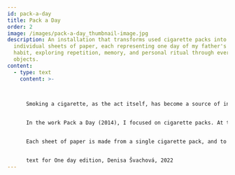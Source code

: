 ```yaml
---
id: pack-a-day
title: Pack a Day
order: 2
image: /images/pack-a-day_thumbnail-image.jpg
description: An installation that transforms used cigarette packs into
  individual sheets of paper, each representing one day of my father's smoking
  habit, exploring repetition, memory, and personal ritual through everyday
  objects.
content:
  - type: text
    content: >-
      


      Smoking a cigarette, as the act itself, has become a source of inspiration for many projects for me. It is traditionally used as a film symbol, but I have tried to explore how diffrent media such as installation or performance can elaborate on it. This ritual requires a certain movement of the body in the same sequence. The smokers behave very naturally, but one can notice their individuality in different approaches to the different parts of this ritual. I have observed and documented the smokers. My aim was to create as accurate description of each person's individual approach to smoking and capture the autenticity of personal approach to it. For several years I also took pictures of my own cigarettes that I smoke. I used these photos for performance In The Heat Of 7', 2017.


      In the work Pack a Day (2014), I focused on cigarette packs. At the beginning I collected all the boxes. On some of the boxes I have found various handwritten messages forgotten cigarettes, papers or tickets. However, my main focus was on the boxes from one particluar person, my father. He used to smoke pack of cigarettes a day. He created this habit to control his consumption and regulate how much he smokes. The particular consistency of this habit has inspired me to create a calendar from each box that he smoked everyday.


      Each sheet of paper is made from a single cigarette pack, and to make my father's "a pack a day" rule clear, each page has a date stamped on it. I created the paper using the carpet technique, which really achieved the effect of each paper being made from just one cigarette box. Depending on which box I used, the paper is a slightly different colour and texture. 


      text for One day edition, Denisa Švachová, 2022
---
```

